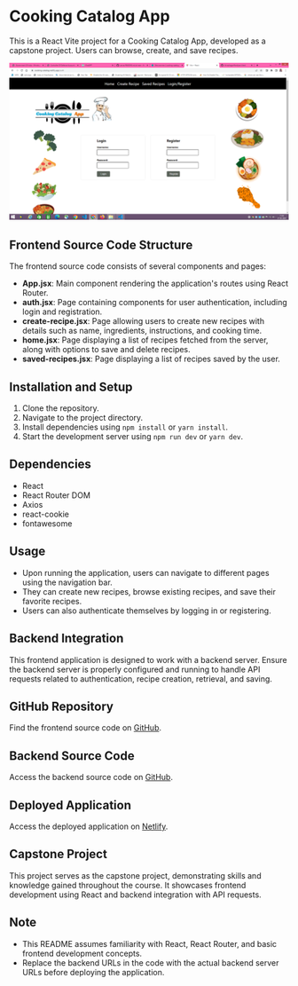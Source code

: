 # Cooking Catalog App

This is a React Vite project for a Cooking Catalog App, developed as a capstone project. Users can browse, create, and save recipes.

![Cooking Catalog Logo](https://github.com/ArivazhaganPandiyan/client/blob/main/src/images/Screenshot.png)

## Frontend Source Code Structure

The frontend source code consists of several components and pages:

- **App.jsx**: Main component rendering the application's routes using React Router.
- **auth.jsx**: Page containing components for user authentication, including login and registration.
- **create-recipe.jsx**: Page allowing users to create new recipes with details such as name, ingredients, instructions, and cooking time.
- **home.jsx**: Page displaying a list of recipes fetched from the server, along with options to save and delete recipes.
- **saved-recipes.jsx**: Page displaying a list of recipes saved by the user.

## Installation and Setup

1. Clone the repository.
2. Navigate to the project directory.
3. Install dependencies using `npm install` or `yarn install`.
4. Start the development server using `npm run dev` or `yarn dev`.

## Dependencies

- React
- React Router DOM
- Axios
- react-cookie
- fontawesome

## Usage

- Upon running the application, users can navigate to different pages using the navigation bar.
- They can create new recipes, browse existing recipes, and save their favorite recipes.
- Users can also authenticate themselves by logging in or registering.

## Backend Integration

This frontend application is designed to work with a backend server. Ensure the backend server is properly configured and running to handle API requests related to authentication, recipe creation, retrieval, and saving.

## GitHub Repository

Find the frontend source code on [GitHub](https://github.com/ArivazhaganPandiyan/client).

## Backend Source Code

Access the backend source code on [GitHub](https://github.com/ArivazhaganPandiyan/server).

## Deployed Application

Access the deployed application on [Netlify](https://cooking-catalog.netlify.app/).

## Capstone Project

This project serves as the capstone project, demonstrating skills and knowledge gained throughout the course. It showcases frontend development using React and backend integration with API requests.

## Note

- This README assumes familiarity with React, React Router, and basic frontend development concepts.
- Replace the backend URLs in the code with the actual backend server URLs before deploying the application.

